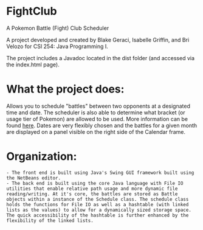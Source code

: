 # FightClub
A Pokemon Battle (Fight) Club Scheduler

A project developed and created by Blake Geraci, Isabelle Griffin, and Bri Velozo for CSI 254: Java Programming I. 

The project includes a Javadoc located in the dist folder (and accessed via the index.html page). 

# What the project does: 
  Allows you to schedule "battles" between two opponents at a designated time and date. The scheduler is also able to determine what bracket (or usage tier of Pokemon) are allowed to be used. More information can be found [here](http://bulbapedia.bulbagarden.net/wiki/Tier). Dates are very flexibly chosen and the battles for a given month are displayed on a panel visible on the right side of the Calendar frame. 
  
# Organization: 
  
    - The front end is built using Java's Swing GUI framework built using the NetBeans editor. 
    - The back end is built using the core Java language with File IO utilities that enable relative path usage and more dynamic file reading/writing. At it's core, the battles are stored as Battle objects within a instance of the Schedule class. The schedule class holds the functions for File IO as well as a hashtable (with linked lists as the values) to allow for a dynamically sized storage space. The quick accessibility of the hashtable is further enhanced by the flexibility of the linked lists. 
